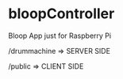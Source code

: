 # bloopController
Bloop App just for Raspberry Pi


/drummachine  => SERVER SIDE

/public       => CLIENT SIDE

